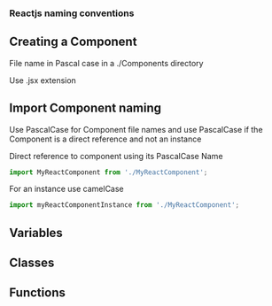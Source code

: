 ### Reactjs naming conventions

## Creating a Component

File name in Pascal case in a ./Components directory

Use .jsx extension



## Import Component naming

Use PascalCase for Component file names and use PascalCase if the Component is a direct reference and not an instance

Direct reference to component using its PascalCase Name
```jsx harmony
import MyReactComponent from './MyReactComponent';
```

For an instance use camelCase
```jsx harmony
import myReactComponentInstance from './MyReactComponent';
```

## Variables

## Classes



## Functions